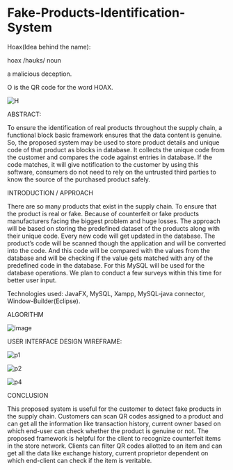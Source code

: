 # Fake-Products-Identification-System

 
Hoax(Idea behind the name):

hoax
/həʊks/
noun

a malicious deception.

O is the QR code for the word HOAX.

![H](https://user-images.githubusercontent.com/91109272/134803832-5507ae63-f3c6-465c-9355-8f369066eed1.png)


ABSTRACT:

To ensure the identification of real products throughout the supply chain, a functional block 
basic framework ensures that the data content is genuine. So, the proposed system may be 
used to store product details and unique code of that product as blocks in database. It 
collects the unique code from the customer and compares the code against entries in 
database. If the code matches, it will give notification to the customer by using this software, 
consumers do not need to rely on the untrusted third parties to know the source of the 
purchased product safely.

INTRODUCTION / APPROACH

There are so many products that exist in the supply chain. To ensure that the product is real 
or fake. Because of counterfeit or fake products manufacturers facing the biggest problem 
and huge losses. 
The approach will be based on storing the predefined dataset of the products along with their 
unique code. Every new code will get updated in the database. The product’s code will be 
scanned though the application and will be converted into the code. And this code will be 
compared with the values from the database and will be checking if the value gets matched 
with any of the predefined code in the database. For this MySQL will be used for the 
database operations.
We plan to conduct a few surveys within this time for better user input.

Technologies used:
JavaFX, MySQL, Xampp, MySQL-java connector, Window-Builder(Eclipse).

ALGORITHM 

 ![image](https://user-images.githubusercontent.com/91109272/134803722-f38ccf36-1f5a-45af-9d3f-4fbe70c08903.png)

USER INTERFACE DESIGN WIREFRAME:

![p1](https://user-images.githubusercontent.com/91109272/134803747-3b077891-d36e-43fc-8e96-172181078279.JPG)

![p2](https://user-images.githubusercontent.com/91109272/134803754-65bf1e02-a0a1-4453-bfc6-a22dd44eccc4.JPG)

![p4](https://user-images.githubusercontent.com/91109272/134803763-b26ea35c-9ea6-4db7-b80f-1cea72e89562.JPG)


CONCLUSION 

This proposed system is useful for the customer to detect fake products in the supply chain.
Customers can scan QR codes assigned to a product and can get all the information like 
transaction history, current owner based on which end-user can check whether the product 
is genuine or not.
The proposed framework is helpful for the client to recognize counterfeit items in the store 
network. Clients can filter QR codes allotted to an item and can get all the data like 
exchange history, current proprietor dependent on which end-client can check if the item is 
veritable.
 
